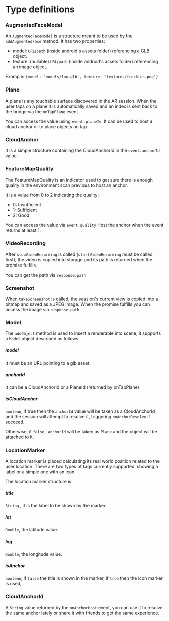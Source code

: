 # Type definitions

### AugmentedFaceModel

An `AugmentedFaceModel` is a structure meant to be used by the `addAugmentedFace` method. It has two properties:

- model: `URL`/`path` (inside android's assets folder) referencing a GLB object.
- texture: (nullable) `URL`/`path` (inside android's assets folder) referencing an image object.

Example:
`{model: 'models/fox.glb', texture: 'textures/freckles.png'}`

### Plane

A plane is any touchable surface discovered in the AR session.
When the user taps on a plane it is automatically saved and an index is sent back to the bridge via the `onTapPlane` event.

You can access the value using `event.planeId`.
It can be used to host a cloud anchor or to place objects on tap.


### CloudAnchor

It is a simple structure containing the CloudAnchorId in the `event.anchorId` value.

### FeatureMapQuality

The FeatureMapQuality is an indicator used to get sure there is enough quality in the environment scan previous to host an anchor.

It is a value from 0 to 2 indicating the quality:

- 0: Insufficient
- 1: Sufficient
- 2: Good

You can access the value via `event.quality`
Host the anchor when the event returns at least 1.

### VideoRecording

After `stopVideoRecording` is called (`startVideoRecording` must be called first), the video is copied into storage and its path is returned when the promise fulfills.

You can get the path via `response.path`


### Screenshot

When `takeScreenshot` is called, the session's current view is copied into a bitmap and saved as a JPEG image. When the promise fulfills you can access the image via `response.path`


### Model

The `addObject` method is used to insert a renderable into scene, it supports a `Model` object described as follows:

##### model

It must be an URL pointing to a glb asset.

##### anchorId

It can be a CloudAnchorId or a PlaneId (returned by onTapPlane)

##### isCloudAnchor

`boolean`, if true then the `anchorId` value will be taken as a CloudAnchorId and the session will attempt to resolve it, triggering `onAnchorResolve` if succeed.

Otherwise, if `false` , `anchorId` will be taken as `Plane` and the object will be attached to it.

### LocationMarker

A location marker is placed calculating its real world position related to the user location.
There are two types of tags currently supported, showing a label or a simple one with an icon.

The location marker structure is:

##### title

`String` , it is the label to be shown by the marker.

##### lat

`Double`, the latitude value.

##### lng

`Double`, the longitude value.

##### isAnchor

`boolean`, if `false` the title is shown in the marker, if `true` then the icon marker is used,

### CloudAnchorId

A `String` value returned by the `onAnchorHost` event, you can use it to resolve the same anchor lately or share it with friends to get the same experience.